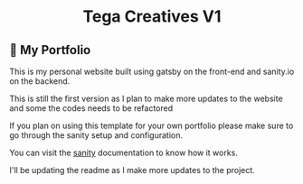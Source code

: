 <h1 align="center">
  Tega Creatives V1
</h1>

## 🚀 My Portfolio

This is my personal website built using gatsby on the front-end and sanity.io on the backend.

This is still the first version as I plan to make more updates to the website and some the codes needs to be refactored

If you plan on using this template for your own portfolio please make sure to go through the sanity setup and configuration.

You can visit the [sanity](https://www.sanity.io/docs/create-a-sanity-project?ref=hero) documentation to know how it works.

I'll be updating the readme as I make more updates to the project.
